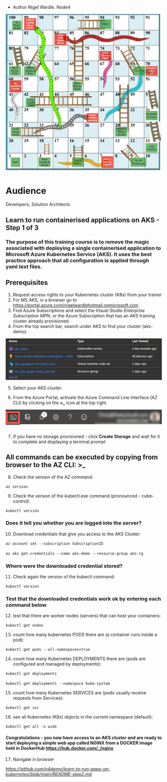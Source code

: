 - Author Nigel Wardle. Node4

 ![Docker.](media/snakes.png "Docker") 

# Audience
Developers, Solution Architects  

## Learn to run containerised applications on AKS - Step 1 of 3

### The purpose of this training course is to remove the magic associated with deploying a single containerised application to Microsoft Azure Kubernetes Service (AKS). It uses the best practice approach that all configuration is applied through yaml text files.

## Prerequisites

1. Request access rights to your Kubernetes cluster (K8s) from your trainer
2. For MS AKS, in a browser go to https://portal.azure.com/nigelwardlehotmail.onmicrosoft.com
3. Find Azure Subscriptions and select the *Visual Studio Enterprise Subscription MPN*, or the Azure Subscription that has an AKS training cluster already provisioned.  
4. From the top search bar, search under AKS to find your cluster (aks-demo).

 ![AKS highlighted on the menu bar.](media/sub.png "AKS")

5. Select your AKS cluster.

6. From the Azure Portal, activate the Azure Command Line Interface (AZ CLI) by clicking on the  **>_** icon at the top right.

 ![The cloud shell icon is highlighted on the menu bar.](media/b4-image35.png "Cloud Shell")

7. If you have no storage provisioned - click **Create Storage** and wait for it to complete and displaying a terminal prompt

## All commands can be executed by copying from browser to the AZ CLI: >_

8. Check the version of the AZ command:

```
az version
```

9. Check the version of the kubectl.exe command (pronounced - cube-control):

```
kubectl version
```

### Does it tell you whether you are logged into the server?

10. Download credentials that give you access to the AKS Cluster:

```
az account set --subscription SubscriptionID

az aks get-credentials --name aks-demo --resource-group aks-rg
```

### Where were the downloaded credential stored?

11. Check again the version of the kubectl command:

```
kubectl version
```

### Test that the downloaded credentials work ok by entering each command below

12. test that there are worker nodes (servers) that can host your containers:

```
kubectl get nodes
```

13. count how many  kubernetes PODS there are (a container runs inside a pod):

```
kubectl get pods --all-namespaces=true
```

14. count how many Kubernetes DEPLOYMENTS there are (pods are configured and managed by deployments):

```
kubectl get deployments

kubectl get deployments --namespace kube-system
```

15. count how many Kubernetes SERVICES are (pods usually receive requests from Services):

```
kubectl get svc
```

16. see all Kubernetes (K8s) objects in the current namespace (default):

```
kubectl get all -o wide
```

#### Congratulations - you now have access to an AKS cluster and are ready to start deploying a simple web app called NGINX from a DOCKER image held in DockerHub https://hub.docker.com/_/nginx

17. Navigate in browser

*https://github.com/n4demo/learn-to-run-apps-on-kubernetes/blob/main/README-step2.md*







